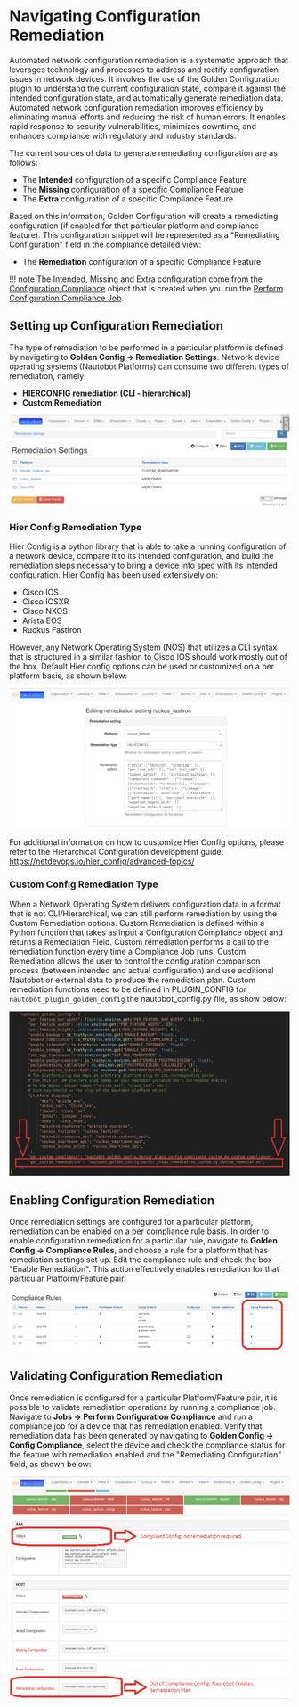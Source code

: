 # Navigating Configuration Remediation

Automated network configuration remediation is a systematic approach that leverages technology and processes to address and rectify configuration issues in network devices. 
It involves the use of the Golden Configuration plugin to understand the current configuration state, compare it against the intended configuration state, and automatically generate remediation data.
Automated network configuration remediation improves efficiency by eliminating manual efforts and reducing the risk of human errors. It enables rapid response to security vulnerabilities, minimizes downtime, and enhances compliance with regulatory and industry standards.


The current sources of data to generate remediating configuration are as follows:

- The **Intended** configuration of a specific Compliance Feature
- The **Missing** configuration of a specific Compliance Feature
- The **Extra** configuration of a specific Compliance Feature

Based on this information, Golden Configuration will create a remediating configuration (if enabled for that particular platform and compliance feature). This configuration snippet will be represented as a "Remediating Configuration" field in the compliance detailed view:

- The **Remediation** configuration of a specific Compliance Feature


!!! note
    The Intended, Missing and Extra configuration come from the [Configuration Compliance](./app_feature_compliance.md#compliance-details-view) object that is created when you run the [Perform Configuration Compliance Job](./app_feature_compliance.md#starting-a-compliance-job).


## Setting up Configuration Remediation

The type of remediation to be performed in a particular platform is defined by navigating to **Golden Config -> Remediation Settings**.
Network device operating systems (Nautobot Platforms) can consume two different types of remediation, namely:

- **HIERCONFIG remediation (CLI - hierarchical)**
- **Custom Remediation**

![Remediation Platform Settings](../images/remediation_settings_per_platform.png)

### Hier Config Remediation Type

Hier Config is a python library that is able to take a running configuration of a network device, compare it to its intended configuration, and build the remediation steps necessary to bring a device into spec with its intended configuration. Hier Config has been used extensively on:

- Cisco IOS
- Cisco IOSXR
- Cisco NXOS
- Arista EOS
- Ruckus FastIron

However, any Network Operating System (NOS) that utilizes a CLI syntax that is structured in a similar fashion to Cisco IOS should work mostly out of the box.
Default Hier config options can be used or customized on a per platform basis, as shown below:

![Hier Options Customization](../images/remediation_hier_edit_options.png)

For additional information on how to customize Hier Config options, please refer to the Hierarchical Configuration development guide:
https://netdevops.io/hier_config/advanced-topics/

### Custom Config Remediation Type

When a Network Operating System delivers configuration data in a format that is not CLI/Hierarchical, we can still perform remediation by using the Custom Remediation options. Custom Remediation is defined within a Python function that takes as input a Configuration Compliance object and returns a Remediation Field.
Custom remediation performs a call to the remediation function every time a Compliance Job runs. Custom Remediation allows the user to control the configuration comparison process (between intended and actual configuration) and use additional Nautobot or external data to produce the remediation plan. Custom remediation functions need to be defined in PLUGIN_CONFIG for `nautobot_plugin_golden_config` the nautobot_config.py file, as show below:

![Custom Remediation Function Setup](../images/remediation_custom_function_setup.png)

## Enabling Configuration Remediation

Once remediation settings are configured for a particular platform, remediation can be enabled on a per compliance rule basis. In order to enable configuration remediation for a particular rule, navigate to **Golden Config -> Compliance Rules**, and choose a rule for a platform that has remediation settings set up. Edit the compliance rule and check the box "Enable Remediation". This action effectively enables remediation for that particular Platform/Feature pair.

![Enable Configuration Remediation per Feature](../images/remediation_enable_compliance_rule_feature.png)


## Validating Configuration Remediation

Once remediation is configured for a particular Platform/Feature pair, it is possible to validate remediation operations by running a compliance job. Navigate to **Jobs -> Perform Configuration Compliance** and run a compliance job for a device that has remediation enabled. Verify that remediation data has been generated by navigating to **Golden Config -> Config Compliance**, select the device and check the compliance status for the feature with remediation enabled and the "Remediating Configuration" field, as shown below:

![Validate Configuration Remediation](../images/remediation_validate_feature.png)
